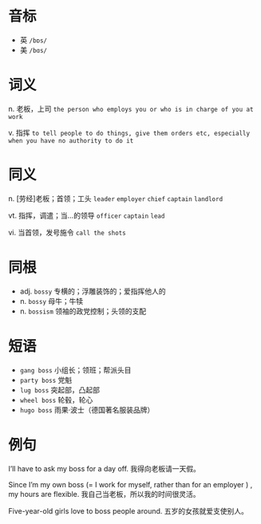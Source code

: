 # 音标

- 英 `/bɒs/`
- 美 `/bɑs/`

# 词义

n. 老板，上司
`the person who employs you or who is in charge of you at work`

v. 指挥
`to tell people to do things, give them orders etc, especially when you have no authority to do it`

# 同义

n. [劳经]老板；首领；工头
`leader` `employer` `chief` `captain` `landlord`

vt. 指挥，调遣；当…的领导
`officer` `captain` `lead`

vi. 当首领，发号施令
`call the shots`

# 同根

- adj. `bossy` 专横的；浮雕装饰的；爱指挥他人的
- n. `bossy` 母牛；牛犊
- n. `bossism` 领袖的政党控制；头领的支配

# 短语

- `gang boss` 小组长；领班；帮派头目
- `party boss` 党魁
- `lug boss` 突起部，凸起部
- `wheel boss` 轮毂，轮心
- `hugo boss` 雨果·波士（德国著名服装品牌）

# 例句

I’ll have to ask my boss for a day off.
我得向老板请一天假。

Since I’m my own boss (=  I work for myself, rather than for an employer  ) , my hours are flexible.
我自己当老板，所以我的时间很灵活。

Five-year-old girls love to boss people around.
五岁的女孩就爱支使别人。


